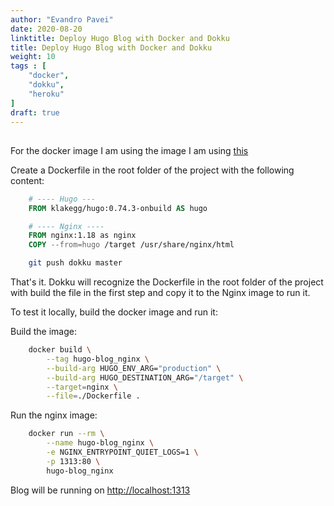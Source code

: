 ```yaml
---
author: "Evandro Pavei"
date: 2020-08-20
linktitle: Deploy Hugo Blog with Docker and Dokku
title: Deploy Hugo Blog with Docker and Dokku
weight: 10
tags : [
    "docker",
    "dokku",
    "heroku"
]
draft: true
---
```



## 

For the docker image I am using the image I am using [this](https://hub.docker.com/r/klakegg/hugo/)

Create a Dockerfile in the root folder of the project with the following content:
```Dockerfile
    # ---- Hugo ---
    FROM klakegg/hugo:0.74.3-onbuild AS hugo

    # ---- Nginx ----
    FROM nginx:1.18 as nginx
    COPY --from=hugo /target /usr/share/nginx/html
```

```bash
    git push dokku master
```
That's it. Dokku will recognize the Dockerfile in the root folder of the project with build the file in the first step and copy it to the Nginx image to run it.


To test it locally, build the docker image and run it:

Build the image:
```bash
	docker build \
        --tag hugo-blog_nginx \
		--build-arg HUGO_ENV_ARG="production" \
		--build-arg HUGO_DESTINATION_ARG="/target" \
		--target=nginx \
		--file=./Dockerfile .
```

Run the nginx image:
```bash
	docker run --rm \
		--name hugo-blog_nginx \
		-e NGINX_ENTRYPOINT_QUIET_LOGS=1 \
		-p 1313:80 \
		hugo-blog_nginx
```

Blog will be running on [http://localhost:1313](http://localhost:1313)



